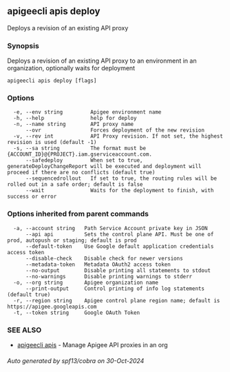 ## apigeecli apis deploy

Deploys a revision of an existing API proxy

### Synopsis

Deploys a revision of an existing API proxy to an environment in an organization, optionally waits for deployment

```
apigeecli apis deploy [flags]
```

### Options

```
  -e, --env string         Apigee environment name
  -h, --help               help for deploy
  -n, --name string        API proxy name
      --ovr                Forces deployment of the new revision
  -v, --rev int            API Proxy revision. If not set, the highest revision is used (default -1)
  -s, --sa string          The format must be {ACCOUNT_ID}@{PROJECT}.iam.gserviceaccount.com.
      --safedeploy         When set to true, generateDeployChangeReport will be executed and deployment will proceed if there are no conflicts (default true)
      --sequencedrollout   If set to true, the routing rules will be rolled out in a safe order; default is false
      --wait               Waits for the deployment to finish, with success or error
```

### Options inherited from parent commands

```
  -a, --account string   Path Service Account private key in JSON
      --api api          Sets the control plane API. Must be one of prod, autopush or staging; default is prod
      --default-token    Use Google default application credentials access token
      --disable-check    Disable check for newer versions
      --metadata-token   Metadata OAuth2 access token
      --no-output        Disable printing all statements to stdout
      --no-warnings      Disable printing warnings to stderr
  -o, --org string       Apigee organization name
      --print-output     Control printing of info log statements (default true)
  -r, --region string    Apigee control plane region name; default is https://apigee.googleapis.com
  -t, --token string     Google OAuth Token
```

### SEE ALSO

* [apigeecli apis](apigeecli_apis.md)	 - Manage Apigee API proxies in an org

###### Auto generated by spf13/cobra on 30-Oct-2024
